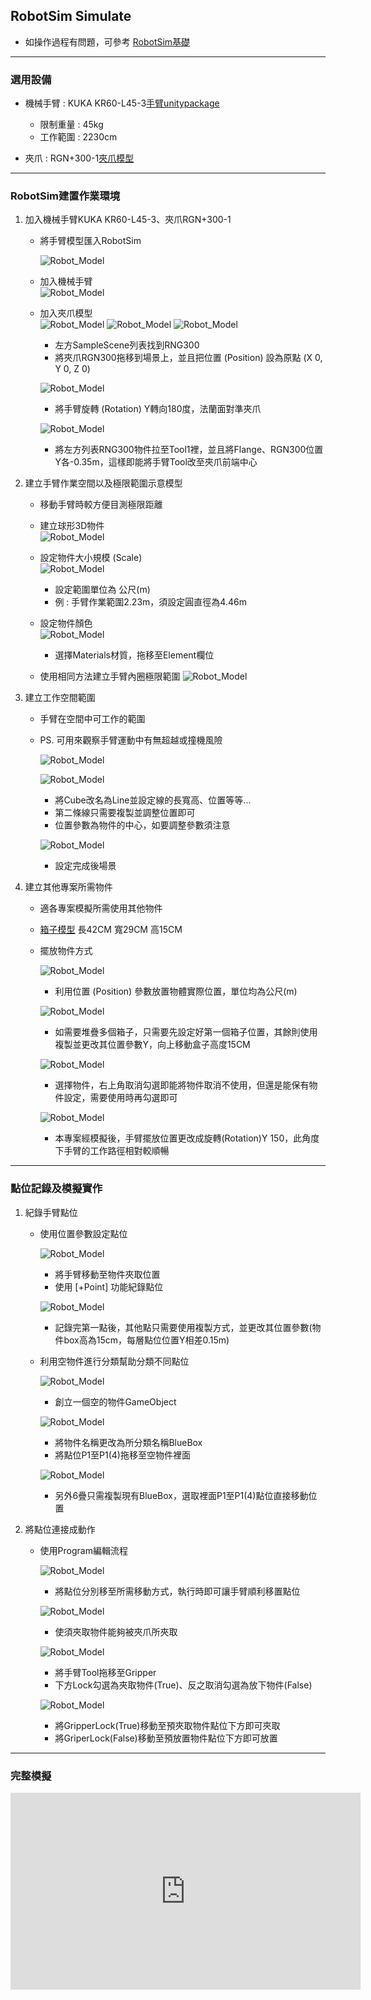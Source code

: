 ## RobotSim Simulate

- 如操作過程有問題，可參考 [RobotSim基礎](https://yazelin.github.io/usc2019-RobotSim/zh-tw/1RobotSimBasic.html)

---

### 選用設備

- 機械手臂 : KUKA KR60-L45-3[手臂unitypackage](https://github.com/YangPeiYuan/RobotSim_Simulate/raw/master/object/KR60_L45.unitypackage)
	- 限制重量 : 45kg
	- 工作範圍 : 2230cm
	
- 夾爪 : RGN+300-1[夾爪模型](https://github.com/YangPeiYuan/RobotSim_Simulate/raw/master/object/RGN300.FBX)

---

### RobotSim建置作業環境

1. 加入機械手臂KUKA KR60-L45-3、夾爪RGN+300-1
	- 將手臂模型匯入RobotSim                          
                    
		 ![Robot_Model](./image/RobotSim_Import_Model.png)
		 
	- 加入機械手臂                                                                                   
		![Robot_Model](./image/RobotSim_Import_Robot.png)

	- 加入夾爪模型                                                                                    
		![Robot_Model](./image/RobotSim_Import_New_Asset.png)
		![Robot_Model](./image/RobotSim_Import_RNG300.png)
		![Robot_Model](./image/RobotSim_Set_gripper.png)
		- 左方SampleScene列表找到RNG300
		- 將夾爪RGN300拖移到場景上，並且把位置 (Position) 設為原點 (X 0, Y 0, Z 0)

		![Robot_Model](./image/RobotSim_Set_Robot_Position.png)
		- 將手臂旋轉 (Rotation) Y轉向180度，法蘭面對準夾爪

		![Robot_Model](./image/RobotSim_Set_Robot_Tool.png)
		- 將左方列表RNG300物件拉至Tool1裡，並且將Flange、RGN300位置Y各-0.35m，這樣即能將手臂Tool改至夾爪前端中心

2. 建立手臂作業空間以及極限範圍示意模型

	- 移動手臂時較方便目測極限距離                                                                    

	- 建立球形3D物件                                                                            
		![Robot_Model](./image/RobotSim_Add_Range_Sphere.png)
		
	- 設定物件大小規模 (Scale)                                                                                 
		![Robot_Model](./image/RobotSim_Range_Size.png)
		- 設定範圍單位為 公尺(m)
		- 例 : 手臂作業範圍2.23m，須設定圓直徑為4.46m                         
         
         
	- 設定物件顏色                                                                                   
		![Robot_Model](./image/RobotSim_Range_Color.png)
		- 選擇Materials材質，拖移至Element欄位                                     

	- 使用相同方法建立手臂內圈極限範圍
		![Robot_Model](./image/RobotSim_Add_Limit_Sphere.png)


3. 建立工作空間範圍

	- 手臂在空間中可工作的範圍
	- PS. 可用來觀察手臂運動中有無超越或撞機風險        
    
		![Robot_Model](./image/RobotSim_Add_Line.png)
	
		![Robot_Model](./image/RobotSim_Set_Line.png)
		- 將Cube改名為Line並設定線的長寬高、位置等等...
		- 第二條線只需要複製並調整位置即可
		- 位置參數為物件的中心，如要調整參數須注意
                                                                                                                     
		![Robot_Model](./image/RobotSim_Set_Limit_Environment.png)
		- 設定完成後場景


4. 建立其他專案所需物件

	- 適各專案模擬所需使用其他物件  
	- [箱子模型](https://github.com/YangPeiYuan/RobotSim_Simulate/raw/master/object/box.FBX)	長42CM 寬29CM 高15CM 

	 - 擺放物件方式                                       

		![Robot_Model](./image/RobotSim_Position.png)
		 - 利用位置 (Position) 參數放置物體實際位置，單位均為公尺(m)
                                                                                                                          
		![Robot_Model](./image/RobotSim_Position_Stacking.png)
		- 如需要堆疊多個箱子，只需要先設定好第一個箱子位置，其餘則使用複製並更改其位置參數Y，向上移動盒子高度15CM
                                                                                                                      
		![Robot_Model](./image/RobotSim_Blue_Box_Disappear.png)
		- 選擇物件，右上角取消勾選即能將物件取消不使用，但還是能保有物件設定，需要使用時再勾選即可
                                                                                                                            
		![Robot_Model](./image/RobotSim_Complete_Environment.png)
		- 本專案經模擬後，手臂擺放位置更改成旋轉(Rotation)Y 150，此角度下手臂的工作路徑相對較順暢

--- 
### 點位記錄及模擬實作

1. 紀錄手臂點位

	- 使用位置參數設定點位 

		![Robot_Model](./image/RobotSim_Add_Point.png)
		- 將手臂移動至物件夾取位置
		- 使用 [+Point] 功能紀錄點位

		![Robot_Model](./image/RobotSim_Add_All_Point.png)
	
		-  記錄完第一點後，其他點只需要使用複製方式，並更改其位置參數(物件box高為15cm，每層點位位置Y相差0.15m)

	- 利用空物件進行分類幫助分類不同點位
                                                                                       
		![Robot_Model](./image/RobotSim_Create_Empty.png)
		- 創立一個空的物件GameObject
		                                                                               
		![Robot_Model](./image/RobotSim_Create_Blue_Box.png)
		- 將物件名稱更改為所分類名稱BlueBox
		- 將點位P1至P1(4)拖移至空物件裡面
                                                                                             
		![Robot_Model](./image/RobotSim_All_Blue_Box.png)
		- 另外6疊只需複製現有BlueBox，選取裡面P1至P1(4)點位直接移動位置
                                                                                                   
2. 將點位連接成動作

	- 使用Program編輯流程
                                                                                                                   
		![Robot_Model](./image/RobotSim_New_Motion.png)
		- 將點位分別移至所需移動方式，執行時即可讓手臂順利移置點位
                                                                                                          
		![Robot_Model](./image/RobotSim_Command_Gripper.png)
		-  使須夾取物件能夠被夾爪所夾取

		![Robot_Model](./image/RobotSim_Gripper_Lock.png)
		- 將手臂Tool拖移至Gripper
		- 下方Lock勾選為夾取物件(True)、反之取消勾選為放下物件(False)
	                                                                                                                             
		![Robot_Model](./image/RobotSim_Gripper_Lock_Box.png)
		- 將GripperLock(True)移動至預夾取物件點位下方即可夾取
		- 將GriperLock(False)移動至預放置物件點位下方即可放置

 --- 

### 完整模擬

<iframe width="560" height="315" src="https://www.youtube.com/embed/m-8mlEnRETc" frameborder="0" allow="accelerometer; autoplay; encrypted-media; gyroscope; picture-in-picture" allowfullscreen></iframe>
<!--stackedit_data:
eyJoaXN0b3J5IjpbMTM3ODMzMTA2MywyMjI4MzMyMTUsMTI2OT
E3ODgxNSwxMjY5MTc4ODE1LDU0NTE4OTA0MCwtMTQyMDAzMzg0
MiwyMTQ0MzcwNDg2LDE4NDE0ODY2NzAsLTM2ODIyMTQ0NSwtMT
AwNjAxNDIwNiwzNDUyNDMwOTgsMTUzMzgwMTY4NCwtNDEzNjY1
MjE2LDEzMTMyMDEsLTE5Mzg3Mzg1NTksNjM2NTkzMTAwLC0xOD
c0MDMyMTAwLC0yNDU4OTkwNSwtMTA0NTY4NTk0NSwtNzE3Mjk1
NTQxXX0=
-->